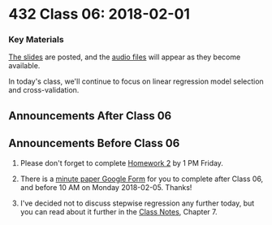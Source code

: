 # 432 Class 06: 2018-02-01

### Key Materials

[The slides](https://github.com/THOMASELOVE/432-2018/tree/master/slides/class06) are posted, and the [audio files](https://github.com/THOMASELOVE/432-2018/tree/master/slides/class06) will appear as they become available.

In today's class, we'll continue to focus on linear regression model selection and cross-validation. 

## Announcements After Class 06

## Announcements Before Class 06

1. Please don't forget to complete [Homework 2](https://github.com/THOMASELOVE/432-2018/tree/master/assignments/hw2) by 1 PM Friday.

2. There is a [minute paper Google Form](https://goo.gl/forms/uylKCzjUMAMeim0w2) for you to complete after Class 06, and before 10 AM on Monday 2018-02-05. Thanks! 

3. I've decided not to discuss stepwise regression any further today, but you can read about it further in the [Class Notes](https://thomaselove.github.io/432-notes/), Chapter 7.
